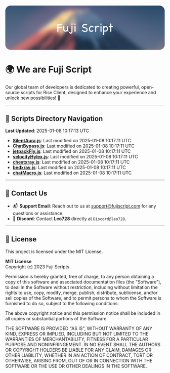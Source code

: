 ![Banner](.github/b.webp)

# 🌍 **We are Fuji Script**

Our global team of developers is dedicated to creating powerful, open-source scripts for Rise Client, designed to enhance your experience and unlock new possibilities! 🌟

---
<!-- SCRIPTS_NAVIGATION_START -->
## 📂 **Scripts Directory Navigation**

**Last Updated**: 2025-01-08 10:17:13 UTC

- **[SilentAura.js](scripts/SilentAura.js)**: Last modified on 2025-01-08 10:17:11 UTC
- **[ChatBypass.js](scripts/ChatBypass.js)**: Last modified on 2025-01-08 10:17:11 UTC
- **[jetpackFly.js](scripts/jetpackFly.js)**: Last modified on 2025-01-08 10:17:11 UTC
- **[velocityHylex.js](scripts/velocityHylex.js)**: Last modified on 2025-01-08 10:17:11 UTC
- **[chestxray.js](scripts/chestxray.js)**: Last modified on 2025-01-08 10:17:11 UTC
- **[bedxray.js](scripts/bedxray.js)**: Last modified on 2025-01-08 10:17:11 UTC
- **[chatMacro.js](scripts/chatMacro.js)**: Last modified on 2025-01-08 10:17:11 UTC

<!-- SCRIPTS_NAVIGATION_END -->

---

## 💬 **Contact Us**  
- 📬 **Support Email**: Reach out to us at [support@fujiscript.com](mailto:support@fujiscript.com) for any questions or assistance.  
- 💬 **Discord**: Contact **Leo728** directly at `Discord@leo728`.

---

## 📜 **License**

This project is licensed under the MIT License.  

**MIT License**  
Copyright (c) 2023 Fuji Scripts  

Permission is hereby granted, free of charge, to any person obtaining a copy of this software and associated documentation files (the "Software"), to deal in the Software without restriction, including without limitation the rights to use, copy, modify, merge, publish, distribute, sublicense, and/or sell copies of the Software, and to permit persons to whom the Software is furnished to do so, subject to the following conditions:  

The above copyright notice and this permission notice shall be included in all copies or substantial portions of the Software.  

THE SOFTWARE IS PROVIDED "AS IS", WITHOUT WARRANTY OF ANY KIND, EXPRESS OR IMPLIED, INCLUDING BUT NOT LIMITED TO THE WARRANTIES OF MERCHANTABILITY, FITNESS FOR A PARTICULAR PURPOSE AND NONINFRINGEMENT. IN NO EVENT SHALL THE AUTHORS OR COPYRIGHT HOLDERS BE LIABLE FOR ANY CLAIM, DAMAGES OR OTHER LIABILITY, WHETHER IN AN ACTION OF CONTRACT, TORT OR OTHERWISE, ARISING FROM, OUT OF OR IN CONNECTION WITH THE SOFTWARE OR THE USE OR OTHER DEALINGS IN THE SOFTWARE.  
